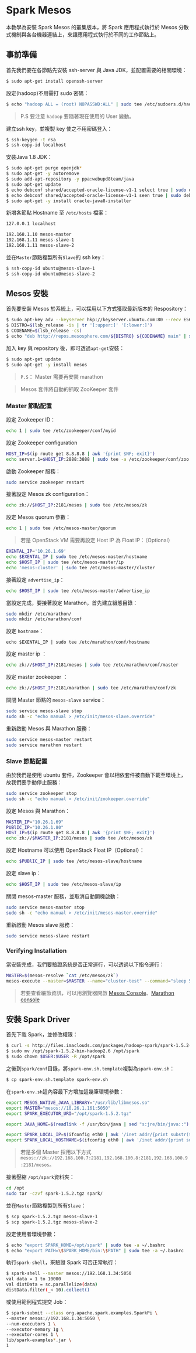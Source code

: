 # Spark Mesos 
本教學為安裝 Spark Mesos 的叢集版本，將 Spark 應用程式執行於 Mesos 分散式機制與各台機器連結上，來讓應用程式執行於不同的工作節點上。

## 事前準備
首先我們要在各節點先安裝 ssh-server 與 Java JDK，並配置需要的相關環境：
```sh
$ sudo apt-get install openssh-server
```

設定<user>(hadoop)不用需打 sudo 密碼：
```sh
$ echo "hadoop ALL = (root) NOPASSWD:ALL" | sudo tee /etc/sudoers.d/hadoop && sudo chmod 440 /etc/sudoers.d/hadoop
```
> P.S 要注意 ```hadoop``` 要隨著現在使用的 User 變動。

建立ssh key，並複製 key 使之不用密碼登入：
```sh
$ ssh-keygen -t rsa
$ ssh-copy-id localhost
```

安裝Java 1.8 JDK：
```sh
$ sudo apt-get purge openjdk*
$ sudo apt-get -y autoremove
$ sudo add-apt-repository -y ppa:webupd8team/java
$ sudo apt-get update
$ echo debconf shared/accepted-oracle-license-v1-1 select true | sudo debconf-set-selections
$ echo debconf shared/accepted-oracle-license-v1-1 seen true | sudo debconf-set-selections
$ sudo apt-get -y install oracle-java8-installer
```

新增各節點 Hostname 至 ```/etc/hosts``` 檔案：
```sh
127.0.0.1 localhost

192.168.1.10 mesos-master
192.168.1.11 mesos-slave-1
192.168.1.11 mesos-slave-2
```

並在```Master```節點複製所有```Slave```的 ssh key：
```sh
$ ssh-copy-id ubuntu@mesos-slave-1
$ ssh-copy-id ubuntu@mesos-slave-2
```

## Mesos 安裝
首先要安裝 Mesos 於系統上，可以採用以下方式獲取最新版本的 Respository：
```sh
$ sudo apt-key adv --keyserver hkp://keyserver.ubuntu.com:80 --recv E56151BF
$ DISTRO=$(lsb_release -is | tr '[:upper:]' '[:lower:]')
$ CODENAME=$(lsb_release -cs)
$ echo "deb http://repos.mesosphere.com/${DISTRO} ${CODENAME} main" | sudo tee /etc/apt/sources.list.d/mesosphere.list
```
加入 key 與 repository 後，即可透過```apt-get```安裝：
```sh
$ sudo apt-get update
$ sudo apt-get -y install mesos 
```
> ```P.S```： Master 需要再安裝 marathon

> Mesos 套件將自動的抓取 ZooKeeper 套件

### Master 節點配置
設定 Zookeeper ID：
```sh
echo 1 | sudo tee /etc/zookeeper/conf/myid
```
設定 Zookeeper configuration
```sh
HOST_IP=$(ip route get 8.8.8.8 | awk '{print $NF; exit}')
echo server.1=$HOST_IP:2888:3888 | sudo tee -a /etc/zookeeper/conf/zoo.cfg
```
啟動 Zookeeper 服務：
```sh
sudo service zookeeper restart
```
接著設定 Mesos zk configuration：
```sh
echo zk://$HOST_IP:2181/mesos | sudo tee /etc/mesos/zk
```
設定 Mesos quorum 參數：
```sh
echo 1 | sudo tee /etc/mesos-master/quorum
```
> 若是 OpenStack VM 需要再設定 Host IP 為 Float IP：（Optional）
```sh
EXENTAL_IP='10.26.1.69'
echo $EXENTAL_IP | sudo tee /etc/mesos-master/hostname
echo $HOST_IP | sudo tee /etc/mesos-master/ip
echo 'mesos-cluster' | sudo tee /etc/mesos-master/cluster
```

接著設定 ```advertise_ip```：
```sh
echo $HOST_IP | sudo tee /etc/mesos-master/advertise_ip
```

當設定完成，要接著設定 Marathon，首先建立組態目錄：
```sh
sudo mkdir /etc/marathon/
sudo mkdir /etc/marathon/conf
```

設定 ```hostname```：
```
echo $EXENTAL_IP | sudo tee /etc/marathon/conf/hostname
```

設定 master ip ：
```sh
echo zk://$HOST_IP:2181/mesos | sudo tee /etc/marathon/conf/master
```

設定 master zookeeper ：
```sh
echo zk://$HOST_IP:2181/marathon | sudo tee /etc/marathon/conf/zk
```

關閉 Master 節點的 ```mesos-slave``` service：
```sh
sudo service mesos-slave stop
sudo sh -c "echo manual > /etc/init/mesos-slave.override"
```

重新啟動 Mesos 與 Marathon 服務：
```sh
sudo service mesos-master restart
sudo service marathon restart
```

### Slave 節點配置
由於我們是使用 ubuntu 套件，Zookeeper 會以相依套件被自動下載至環境上，故我們要手動停止服務：
```sh
sudo service zookeeper stop
sudo sh -c "echo manual > /etc/init/zookeeper.override"
```
設定 Mesos 與 Marathon：
```sh
MASTER_IP="10.26.1.69"
PUBlIC_IP="10.26.1.80"
HOST_IP=$(ip route get 8.8.8.8 | awk '{print $NF; exit}')
echo zk://$MASTER_IP:2181/mesos | sudo tee /etc/mesos/zk
```
設定 Hostname 可以使用 OpenStack Float IP（Optional）：
```sh
echo $PUBlIC_IP | sudo tee /etc/mesos-slave/hostname
```

設定 slave ip：
```sh
echo $HOST_IP | sudo tee /etc/mesos-slave/ip
```
關閉 mesos-master 服務，並取消自動開機啟動：
```sh
sudo service mesos-master stop
sudo sh -c "echo manual > /etc/init/mesos-master.override"
```

重新啟動 Mesos slave 服務：
```sh
sudo service mesos-slave restart
```

### Verifying Installation
當安裝完成，我們要驗證系統是否正常運行，可以透過以下指令運行：
```sh
MASTER=$(mesos-resolve `cat /etc/mesos/zk`)
mesos-execute --master=$MASTER --name="cluster-test" --command="sleep 5"
```
> 若要查看細節資訊，可以用瀏覽器開啟 [Mesos Console](http://<master-ip>:5050)、[Marathon console](http://<master-ip>:8080) 

## 安裝 Spark Driver
首先下載 Spark，並修改權限：
```sh
$ curl -s http://files.imaclouds.com/packages/hadoop-spark/spark-1.5.2-bin-hadoop2.6.tgz | sudo tar -xz -C /opt/
$ sudo mv /opt/spark-1.5.2-bin-hadoop2.6 /opt/spark
$ sudo chown $USER:$USER -R /opt/spark
```

之後到```spark/conf```目錄，將```spark-env.sh.template```複製為```spark-env.sh```：
```sh
$ cp spark-env.sh.template spark-env.sh
```

在```spark-env.sh```這內容最下方增加這幾筆環境參數：
```sh
export MESOS_NATIVE_JAVA_LIBRARY="/usr/lib/libmesos.so"
export MASTER="mesos://10.26.1.161:5050"
export SPARK_EXECUTOR_URI="/opt/spark-1.5.2.tgz"

export JAVA_HOME=$(readlink -f /usr/bin/java | sed "s:jre/bin/java::")

export SPARK_LOCAL_IP=$(ifconfig eth0 | awk '/inet addr/{print substr($2,6)}') 
export SPARK_LOCAL_HOSTNAME=$(ifconfig eth0 | awk '/inet addr/{print substr($2,6)}') 
```
> 若是多個 Master 採用以下方式```mesos://zk://192.168.100.7:2181,192.168.100.8:2181,192.168.100.9:2181/mesos```。

接著壓縮 ```/opt/spark```資料夾：
```sh
cd /opt
sudo tar -czvf spark-1.5.2.tgz spark/
```

並在```Master```節點複製到所有```Slave```：
```sh
$ scp spark-1.5.2.tgz mesos-slave-1
$ scp spark-1.5.2.tgz mesos-slave-2
```

設定使用者環境參數：
```sh
$ echo "export SPARK_HOME=/opt/spark" | sudo tee -a ~/.bashrc
$ echo "export PATH=\$SPARK_HOME/bin:\$PATH" | sudo tee -a ~/.bashrc
```

執行```spark-shell```，來驗證 Spark 可否正常執行：
```sh
$ spark-shell --master mesos://192.168.1.34:5050
val data = 1 to 10000
val distData = sc.parallelize(data)
distData.filter(_< 10).collect()
```
或使用範例程式提交 Job：
```sh
$ spark-submit --class org.apache.spark.examples.SparkPi \
--master mesos://192.168.1.34:5050 \
--num-executors 1 \
--executor-memory 1g \
--executor-cores 1 \
lib/spark-examples*.jar \
1
```
